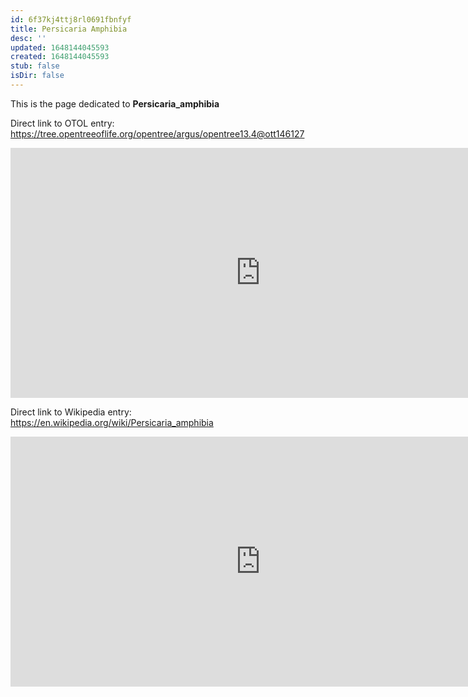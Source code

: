```yaml
---
id: 6f37kj4ttj8rl0691fbnfyf
title: Persicaria Amphibia
desc: ''
updated: 1648144045593
created: 1648144045593
stub: false
isDir: false
---
```

This is the page dedicated to **Persicaria_amphibia**


Direct link to OTOL entry: https://tree.opentreeoflife.org/opentree/argus/opentree13.4@ott146127



<html>
    <body>
    <iframe src="https://tree.opentreeoflife.org/opentree/argus/opentree13.4@ott146127"
    width="800" height="400" frameborder="0" allowfullscreen> </iframe>
    </body>
</html>
    


Direct link to Wikipedia entry: https://en.wikipedia.org/wiki/Persicaria_amphibia



<html>
    <body>
    <iframe src="https://en.wikipedia.org/wiki/Persicaria_amphibia"
    width="800" height="400" frameborder="0" allowfullscreen> </iframe>
    </body>
</html>
    
